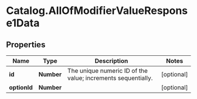# Catalog.AllOfModifierValueResponse1Data

## Properties
Name | Type | Description | Notes
------------ | ------------- | ------------- | -------------
**id** | **Number** | The unique numeric ID of the value; increments sequentially.  | [optional] 
**optionId** | **Number** |  | [optional] 

